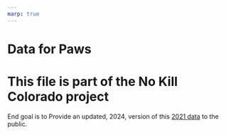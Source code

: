 ```yaml
---
marp: true
---
```


# Data for Paws

# This file is part of the No Kill Colorado project

End goal is to Provide an updated, 2024, version of this [2021 data](https://www.nokillcolorado.org/2021-pacfa) to the public.
